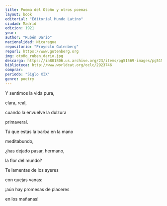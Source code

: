 ```yaml
---
title: Poema del Otoño y otros poemas
layout: book
editorial: "Editorial Mundo Latino"
ciudad: Madrid
edicion: 1921
year: 
author: "Rubén Darío"
nacionalidad: Nicaragua
repositorio: "Proyecto Gutenberg"
repurl: https://www.gutenberg.org
img: otoño_ruben_dario.jpg
descarga: https://ia801806.us.archive.org/23/items/pg51569-images/pg51569-images.pdf
biblioteca: http://www.worldcat.org/oclc/2923746
comprar:
periodo: "Siglo XIX"
genre: poetry
---
```

 

Y sentimos la vida pura, 

clara, real,

cuando la envuelve la dulzura

primaveral. 

Tú que estás la barba en la mano

meditabundo, 

¿has dejado pasar, hermano,

la flor del mundo?

Te lamentas de los ayeres

con quejas vanas:

¡aún hay promesas de placeres

en los mañanas!
